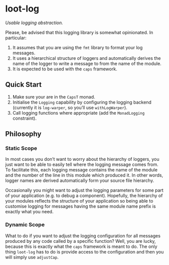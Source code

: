 loot-log
=========

_Usable logging abstraction._

Please, be advised that this logging library is somewhat opinionated. In particular:

1. It assumes that you are using the `fmt` library to format your log messages.
2. It uses a hierarchical structure of loggers and automatically derives the name of
   the logger to write a message to from the name of the module.
3. It is expected to be used with the `caps` framework.


## Quick Start

1. Make sure your are in the `CapsT` monad.
2. Initialise the `Logging` capability by configuring the logging backend
   (currently it is `log-warper`, so you’ll use `withLogWarper`).
3. Call logging functions where appropriate (add the `MonadLogging` constraint).


## Philosophy

### Static Scope

In most cases you don’t want to worry about the hierarchy of loggers, you just want
to be able to easily tell where the logging message comes from. To facilitate this,
each logging message contains the name of the module and the number of the line in
this module which produced it. In other words, logger names are derived automatically
form your source file hierarchy.

Occasionally you might want to adjust the logging parameters for some part of your
application (e.g. to debug a component). Hopefully, the hierarchy of your modules
reflects the structure of your application so being able to customise logging
for messages having the same module name prefix is exactly what you need.

### Dynamic Scope

What to do if you want to adjust the logging configuration for all messages produced
by any code called by a specific function? Well, you are lucky, because this is exactly
what the `caps` framework is meant to do. The only thing `loot-log` has to do is provide
access to the configuration and then you will simply use `adjustCap`.
